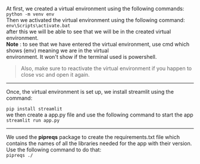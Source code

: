 At first, we created a virtual environment using the following commands:  
`python -m venv env`  
Then we activated the virtual environment using the following command:  
`env\Scripts\activate.bat`  
after this we will be able to see that we will be in the created virtual environment.  
**Note** : to see that we have entered the virtual environment, use cmd which shows (env) meaning we are in the virtual   
environment. It won't show if the terminal used is powershell.  
> Also, make sure to reactivate the virtual environment if you happen to close vsc and open it again.  
<hr>  
Once, the virtual environment is set up, we install streamlit using the command:    

`pip install streamlit`  
we then create a app.py file and use the following command to start the app  
`streamlit run app.py`  
<hr>  

We used the **pipreqs** package to create the requirements.txt file which contains the names of all the libraries needed for the app with their version. Use the following command to do that:   
`pipreqs ./`
